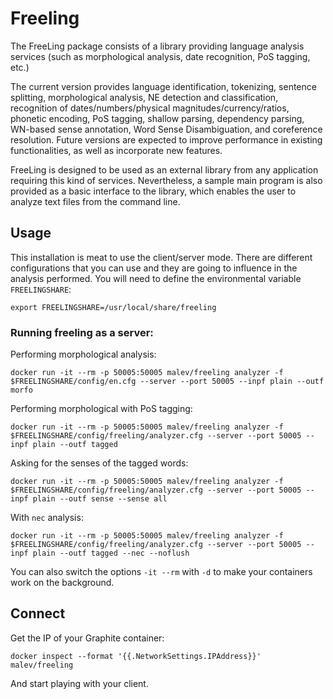 # Freeling

The FreeLing package consists of a library providing language analysis services (such as morphological analysis, date recognition, PoS tagging, etc.)

The current version provides language identification, tokenizing, sentence splitting, morphological analysis, NE detection and classification, recognition of dates/numbers/physical magnitudes/currency/ratios, phonetic encoding, PoS tagging, shallow parsing, dependency parsing, WN-based sense annotation, Word Sense Disambiguation, and coreference resolution. Future versions are expected to improve performance in existing functionalities, as well as incorporate new features.

FreeLing is designed to be used as an external library from any application requiring this kind of services. Nevertheless, a sample main program is also provided as a basic interface to the library, which enables the user to analyze text files from the command line.

## Usage

This installation is meat to use the client/server mode. There are different configurations that you can use and they are going to influence in the analysis performed. You will need to define the environmental variable `FREELINGSHARE`:

    export FREELINGSHARE=/usr/local/share/freeling

### Running freeling as a server:

Performing morphological analysis:

    docker run -it --rm -p 50005:50005 malev/freeling analyzer -f $FREELINGSHARE/config/en.cfg --server --port 50005 --inpf plain --outf morfo

Performing morphological with PoS tagging:

    docker run -it --rm -p 50005:50005 malev/freeling analyzer -f $FREELINGSHARE/config/freeling/analyzer.cfg --server --port 50005 --inpf plain --outf tagged

Asking for the senses of the tagged words:

    docker run -it --rm -p 50005:50005 malev/freeling analyzer -f $FREELINGSHARE/config/freeling/analyzer.cfg --server --port 50005 --inpf plain --outf sense --sense all

With `nec` analysis:

    docker run -it --rm -p 50005:50005 malev/freeling analyzer -f $FREELINGSHARE/config/freeling/analyzer.cfg --server --port 50005 --inpf plain --outf tagged --nec --noflush

You can also switch the options `-it --rm` with `-d` to make your containers work on the background.

## Connect

Get the IP of your Graphite container:

    docker inspect --format '{{.NetworkSettings.IPAddress}}' malev/freeling

And start playing with your client.
